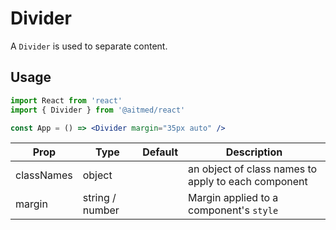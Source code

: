 # Divider

A `Divider` is used to separate content.

## Usage

```jsx
import React from 'react'
import { Divider } from '@aitmed/react'

const App = () => <Divider margin="35px auto" />
```

| Prop       | Type            | Default | Description                                         |
| ---------- | --------------- | ------- | --------------------------------------------------- |
| classNames | object          |         | an object of class names to apply to each component |
| margin     | string / number |         | Margin applied to a component's `style`             |
